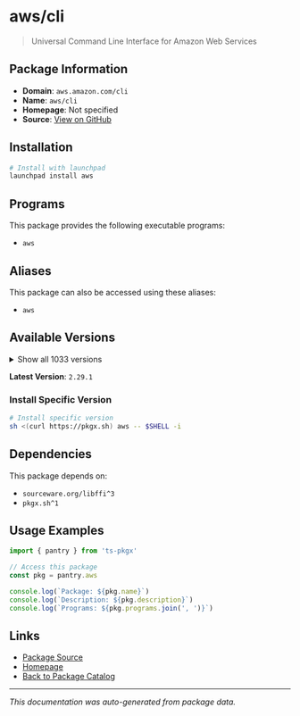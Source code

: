 # aws/cli

> Universal Command Line Interface for Amazon Web Services

## Package Information

- **Domain**: `aws.amazon.com/cli`
- **Name**: `aws/cli`
- **Homepage**: Not specified
- **Source**: [View on GitHub](https://github.com/pkgxdev/pantry/tree/main/projects/aws.amazon.com/cli/package.yml)

## Installation

```bash
# Install with launchpad
launchpad install aws
```

## Programs

This package provides the following executable programs:

- `aws`

## Aliases

This package can also be accessed using these aliases:

- `aws`

## Available Versions

<details>
<summary>Show all 1033 versions</summary>

- `2.29.1`, `2.29.0`, `2.28.26`, `2.28.25`, `2.28.24`
- `2.28.23`, `2.28.22`, `2.28.21`, `2.28.20`, `2.28.19`
- `2.28.18`, `2.28.17`, `2.28.16`, `2.28.15`, `2.28.14`
- `2.28.13`, `2.28.12`, `2.28.11`, `2.28.10`, `2.28.9`
- `2.28.8`, `2.28.7`, `2.28.6`, `2.28.5`, `2.28.4`
- `2.28.3`, `2.28.2`, `2.28.1`, `2.28.0`, `2.27.63`
- `2.27.62`, `2.27.61`, `2.27.60`, `2.27.59`, `2.27.58`
- `2.27.57`, `2.27.56`, `2.27.55`, `2.27.54`, `2.27.53`
- `2.27.52`, `2.27.51`, `2.27.50`, `2.27.49`, `2.27.48`
- `2.27.47`, `2.27.46`, `2.27.45`, `2.27.44`, `2.27.43`
- `2.27.42`, `2.27.41`, `2.27.40`, `2.27.39`, `2.27.38`
- `2.27.37`, `2.27.36`, `2.27.35`, `2.27.34`, `2.27.33`
- `2.27.32`, `2.27.31`, `2.27.30`, `2.27.29`, `2.27.28`
- `2.27.27`, `2.27.26`, `2.27.25`, `2.27.24`, `2.27.23`
- `2.27.22`, `2.27.21`, `2.27.20`, `2.27.19`, `2.27.18`
- `2.27.17`, `2.27.16`, `2.27.15`, `2.27.14`, `2.27.13`
- `2.27.12`, `2.27.11`, `2.27.10`, `2.27.9`, `2.27.8`
- `2.27.7`, `2.27.6`, `2.27.5`, `2.27.4`, `2.27.3`
- `2.27.2`, `2.27.1`, `2.27.0`, `2.26.7`, `2.26.6`
- `2.26.5`, `2.26.4`, `2.26.3`, `2.26.2`, `2.26.1`
- `2.26.0`, `2.25.14`, `2.25.13`, `2.25.12`, `2.25.11`
- `2.25.10`, `2.25.9`, `2.25.8`, `2.25.7`, `2.25.6`
- `2.25.5`, `2.25.4`, `2.25.3`, `2.25.2`, `2.25.1`
- `2.25.0`, `2.24.27`, `2.24.26`, `2.24.25`, `2.24.24`
- `2.24.23`, `2.24.22`, `2.24.20`, `2.24.19`, `2.24.18`
- `2.24.17`, `2.24.16`, `2.24.15`, `2.24.14`, `2.24.13`
- `2.24.12`, `2.24.11`, `2.24.10`, `2.24.9`, `2.24.8`
- `2.24.7`, `2.24.6`, `2.24.5`, `2.24.4`, `2.24.3`
- `2.24.2`, `2.24.1`, `2.24.0`, `2.23.15`, `2.23.14`
- `2.23.13`, `2.23.12`, `2.23.11`, `2.23.10`, `2.23.9`
- `2.23.8`, `2.23.7`, `2.23.6`, `2.23.5`, `2.23.4`
- `2.23.3`, `2.23.2`, `2.23.1`, `2.23.0`, `2.22.35`
- `2.22.34`, `2.22.33`, `2.22.32`, `2.22.31`, `2.22.30`
- `2.22.29`, `2.22.28`, `2.22.27`, `2.22.26`, `2.22.25`
- `2.22.24`, `2.22.23`, `2.22.22`, `2.22.21`, `2.22.20`
- `2.22.19`, `2.22.18`, `2.22.17`, `2.22.16`, `2.22.15`
- `2.22.14`, `2.22.13`, `2.22.12`, `2.22.11`, `2.22.10`
- `2.22.9`, `2.22.8`, `2.22.7`, `2.22.6`, `2.22.5`
- `2.22.4`, `2.22.3`, `2.22.2`, `2.22.1`, `2.22.0`
- `2.21.3`, `2.21.2`, `2.21.1`, `2.21.0`, `2.20.0`
- `2.19.5`, `2.19.4`, `2.19.3`, `2.19.2`, `2.19.1`
- `2.19.0`, `2.18.18`, `2.18.17`, `2.18.16`, `2.18.15`
- `2.18.14`, `2.18.13`, `2.18.12`, `2.18.11`, `2.18.10`
- `2.18.9`, `2.18.8`, `2.18.7`, `2.18.6`, `2.18.5`
- `2.18.4`, `2.18.3`, `2.18.2`, `2.18.1`, `2.18.0`
- `2.17.65`, `2.17.64`, `2.17.63`, `2.17.62`, `2.17.61`
- `2.17.60`, `2.17.59`, `2.17.58`, `2.17.57`, `2.17.56`
- `2.17.55`, `2.17.54`, `2.17.53`, `2.17.52`, `2.17.51`
- `2.17.50`, `2.17.49`, `2.17.48`, `2.17.47`, `2.17.46`
- `2.17.45`, `2.17.44`, `2.17.43`, `2.17.42`, `2.17.41`
- `2.17.40`, `2.17.39`, `2.17.38`, `2.17.37`, `2.17.36`
- `2.17.35`, `2.17.34`, `2.17.33`, `2.17.32`, `2.17.31`
- `2.17.30`, `2.17.29`, `2.17.28`, `2.17.27`, `2.17.26`
- `2.17.25`, `2.17.24`, `2.17.23`, `2.17.22`, `2.17.21`
- `2.17.20`, `2.17.19`, `2.17.18`, `2.17.17`, `2.17.16`
- `2.17.15`, `2.17.14`, `2.17.13`, `2.17.12`, `2.17.11`
- `2.17.10`, `2.17.9`, `2.17.8`, `2.17.7`, `2.17.6`
- `2.17.5`, `2.17.4`, `2.17.3`, `2.17.2`, `2.17.1`
- `2.17.0`, `2.16.12`, `2.16.11`, `2.16.10`, `2.16.9`
- `2.16.8`, `2.16.7`, `2.16.6`, `2.16.5`, `2.16.4`
- `2.16.3`, `2.16.2`, `2.16.1`, `2.16.0`, `2.15.62`
- `2.15.61`, `2.15.60`, `2.15.59`, `2.15.58`, `2.15.57`
- `2.15.56`, `2.15.55`, `2.15.54`, `2.15.53`, `2.15.52`
- `2.15.51`, `2.15.50`, `2.15.49`, `2.15.48`, `2.15.47`
- `2.15.46`, `2.15.45`, `2.15.44`, `2.15.43`, `2.15.42`
- `2.15.41`, `2.15.40`, `2.15.39`, `2.15.38`, `2.15.37`
- `2.15.36`, `2.15.35`, `2.15.34`, `2.15.33`, `2.15.32`
- `2.15.31`, `2.15.30`, `2.15.29`, `2.15.28`, `2.15.27`
- `2.15.26`, `2.15.25`, `2.15.24`, `2.15.23`, `2.15.22`
- `2.15.21`, `2.15.20`, `2.15.19`, `2.15.18`, `2.15.17`
- `2.15.16`, `2.15.15`, `2.15.14`, `2.15.13`, `2.15.12`
- `2.15.11`, `2.15.10`, `2.15.9`, `2.15.8`, `2.15.7`
- `2.15.6`, `2.15.5`, `2.15.4`, `2.15.3`, `2.15.2`
- `2.15.1`, `2.15.0`, `2.14.6`, `2.14.5`, `2.14.4`
- `2.14.3`, `2.14.2`, `2.14.1`, `2.14.0`, `2.13.39`
- `2.13.38`, `2.13.37`, `2.13.36`, `2.13.35`, `2.13.34`
- `2.13.33`, `2.13.32`, `2.13.31`, `2.13.30`, `2.13.29`
- `2.13.28`, `2.13.27`, `2.13.26`, `2.13.25`, `2.13.24`
- `2.13.23`, `2.13.22`, `2.13.21`, `2.13.20`, `2.13.19`
- `2.13.18`, `2.13.17`, `2.13.16`, `2.13.15`, `2.13.14`
- `2.13.13`, `2.13.12`, `2.13.11`, `2.13.10`, `2.13.9`
- `2.13.7`, `2.13.6`, `2.13.5`, `2.13.4`, `2.13.3`
- `2.13.2`, `2.13.1`, `2.13.0`, `2.12.7`, `2.12.6`
- `2.12.5`, `2.12.4`, `2.12.3`, `2.12.2`, `2.12.1`
- `2.12.0`, `2.11.27`, `2.11.26`, `2.11.25`, `2.11.24`
- `2.11.23`, `2.11.22`, `2.11.21`, `2.11.20`, `2.11.19`
- `2.11.18`, `2.11.17`, `2.11.16`, `2.11.15`, `2.11.14`
- `2.11.13`, `2.11.12`, `2.11.11`, `2.11.10`, `2.11.9`
- `2.11.8`, `2.11.7`, `2.10.4`, `2.10.3`, `1.42.28`
- `1.42.27`, `1.42.26`, `1.42.25`, `1.42.24`, `1.42.23`
- `1.42.22`, `1.42.21`, `1.42.20`, `1.42.19`, `1.42.18`
- `1.42.17`, `1.42.16`, `1.42.15`, `1.42.14`, `1.42.13`
- `1.42.12`, `1.42.11`, `1.42.10`, `1.42.9`, `1.42.8`
- `1.42.7`, `1.42.6`, `1.42.5`, `1.42.4`, `1.42.3`
- `1.42.2`, `1.42.1`, `1.42.0`, `1.41.17`, `1.41.16`
- `1.41.15`, `1.41.14`, `1.41.13`, `1.41.12`, `1.41.11`
- `1.41.10`, `1.41.9`, `1.41.8`, `1.41.7`, `1.41.6`
- `1.41.5`, `1.41.4`, `1.41.3`, `1.41.2`, `1.41.1`
- `1.41.0`, `1.40.45`, `1.40.44`, `1.40.43`, `1.40.42`
- `1.40.41`, `1.40.40`, `1.40.38`, `1.40.37`, `1.40.36`
- `1.40.35`, `1.40.34`, `1.40.32`, `1.40.31`, `1.40.30`
- `1.40.29`, `1.40.28`, `1.40.27`, `1.40.26`, `1.40.25`
- `1.40.24`, `1.40.23`, `1.40.22`, `1.40.21`, `1.40.20`
- `1.40.19`, `1.40.18`, `1.40.17`, `1.40.16`, `1.40.15`
- `1.40.14`, `1.40.13`, `1.40.12`, `1.40.11`, `1.40.10`
- `1.40.9`, `1.40.8`, `1.40.7`, `1.40.6`, `1.40.5`
- `1.40.4`, `1.40.3`, `1.40.2`, `1.40.1`, `1.40.0`
- `1.39.0`, `1.38.38`, `1.38.37`, `1.38.36`, `1.38.35`
- `1.38.34`, `1.38.33`, `1.38.32`, `1.38.31`, `1.38.30`
- `1.38.29`, `1.38.28`, `1.38.27`, `1.38.26`, `1.38.25`
- `1.38.24`, `1.38.23`, `1.38.22`, `1.38.21`, `1.38.20`
- `1.38.19`, `1.38.18`, `1.38.17`, `1.38.16`, `1.38.15`
- `1.38.14`, `1.38.13`, `1.38.12`, `1.38.11`, `1.38.10`
- `1.38.9`, `1.38.8`, `1.38.7`, `1.38.6`, `1.38.5`
- `1.38.4`, `1.38.3`, `1.38.2`, `1.38.1`, `1.38.0`
- `1.37.26`, `1.37.25`, `1.37.24`, `1.37.23`, `1.37.22`
- `1.37.21`, `1.37.20`, `1.37.19`, `1.37.18`, `1.37.17`
- `1.37.16`, `1.37.15`, `1.37.14`, `1.37.13`, `1.37.12`
- `1.37.11`, `1.37.10`, `1.37.9`, `1.37.8`, `1.37.7`
- `1.37.6`, `1.37.5`, `1.37.4`, `1.37.3`, `1.37.2`
- `1.37.1`, `1.37.0`, `1.36.40`, `1.36.39`, `1.36.38`
- `1.36.37`, `1.36.36`, `1.36.35`, `1.36.34`, `1.36.33`
- `1.36.32`, `1.36.31`, `1.36.30`, `1.36.29`, `1.36.28`
- `1.36.27`, `1.36.26`, `1.36.25`, `1.36.24`, `1.36.23`
- `1.36.22`, `1.36.21`, `1.36.20`, `1.36.19`, `1.36.18`
- `1.36.17`, `1.36.16`, `1.36.15`, `1.36.14`, `1.36.13`
- `1.36.12`, `1.36.11`, `1.36.10`, `1.36.9`, `1.36.8`
- `1.36.7`, `1.36.6`, `1.36.5`, `1.36.4`, `1.36.3`
- `1.36.2`, `1.36.1`, `1.36.0`, `1.35.24`, `1.35.23`
- `1.35.22`, `1.35.21`, `1.35.20`, `1.35.19`, `1.35.18`
- `1.35.17`, `1.35.16`, `1.35.15`, `1.35.14`, `1.35.13`
- `1.35.12`, `1.35.11`, `1.35.10`, `1.35.9`, `1.35.8`
- `1.35.7`, `1.35.6`, `1.35.5`, `1.35.4`, `1.35.3`
- `1.35.2`, `1.35.1`, `1.35.0`, `1.34.33`, `1.34.32`
- `1.34.31`, `1.34.30`, `1.34.29`, `1.34.28`, `1.34.27`
- `1.34.26`, `1.34.25`, `1.34.24`, `1.34.23`, `1.34.22`
- `1.34.21`, `1.34.20`, `1.34.19`, `1.34.18`, `1.34.17`
- `1.34.16`, `1.34.15`, `1.34.14`, `1.34.13`, `1.34.12`
- `1.34.11`, `1.34.10`, `1.34.9`, `1.34.8`, `1.34.7`
- `1.34.6`, `1.34.5`, `1.34.4`, `1.34.3`, `1.34.2`
- `1.34.1`, `1.34.0`, `1.33.44`, `1.33.43`, `1.33.42`
- `1.33.41`, `1.33.40`, `1.33.39`, `1.33.38`, `1.33.37`
- `1.33.36`, `1.33.35`, `1.33.34`, `1.33.33`, `1.33.32`
- `1.33.31`, `1.33.30`, `1.33.29`, `1.33.28`, `1.33.27`
- `1.33.26`, `1.33.25`, `1.33.24`, `1.33.23`, `1.33.22`
- `1.33.21`, `1.33.20`, `1.33.19`, `1.33.18`, `1.33.17`
- `1.33.16`, `1.33.15`, `1.33.14`, `1.33.13`, `1.33.12`
- `1.33.11`, `1.33.10`, `1.33.9`, `1.33.8`, `1.33.7`
- `1.33.6`, `1.33.5`, `1.33.4`, `1.33.3`, `1.33.2`
- `1.33.1`, `1.33.0`, `1.32.117`, `1.32.116`, `1.32.115`
- `1.32.114`, `1.32.113`, `1.32.112`, `1.32.111`, `1.32.110`
- `1.32.109`, `1.32.108`, `1.32.107`, `1.32.106`, `1.32.105`
- `1.32.104`, `1.32.103`, `1.32.102`, `1.32.101`, `1.32.100`
- `1.32.99`, `1.32.98`, `1.32.97`, `1.32.96`, `1.32.95`
- `1.32.94`, `1.32.93`, `1.32.92`, `1.32.91`, `1.32.90`
- `1.32.89`, `1.32.88`, `1.32.87`, `1.32.86`, `1.32.85`
- `1.32.84`, `1.32.83`, `1.32.82`, `1.32.81`, `1.32.80`
- `1.32.79`, `1.32.78`, `1.32.77`, `1.32.76`, `1.32.75`
- `1.32.74`, `1.32.72`, `1.32.71`, `1.32.70`, `1.32.69`
- `1.32.68`, `1.32.67`, `1.32.66`, `1.32.65`, `1.32.64`
- `1.32.63`, `1.32.62`, `1.32.61`, `1.32.60`, `1.32.59`
- `1.32.58`, `1.32.57`, `1.32.56`, `1.32.55`, `1.32.54`
- `1.32.53`, `1.32.52`, `1.32.51`, `1.32.50`, `1.32.49`
- `1.32.48`, `1.32.47`, `1.32.46`, `1.32.45`, `1.32.44`
- `1.32.42`, `1.32.41`, `1.32.40`, `1.32.39`, `1.32.38`
- `1.32.37`, `1.32.36`, `1.32.35`, `1.32.34`, `1.32.33`
- `1.32.32`, `1.32.31`, `1.32.30`, `1.32.29`, `1.32.28`
- `1.32.27`, `1.32.26`, `1.32.25`, `1.32.24`, `1.32.23`
- `1.32.22`, `1.32.21`, `1.32.20`, `1.32.19`, `1.32.18`
- `1.32.17`, `1.32.16`, `1.32.15`, `1.32.14`, `1.32.12`
- `1.32.11`, `1.32.10`, `1.32.9`, `1.32.8`, `1.32.7`
- `1.32.6`, `1.32.5`, `1.32.4`, `1.32.3`, `1.32.2`
- `1.32.1`, `1.32.0`, `1.31.13`, `1.31.12`, `1.31.11`
- `1.31.10`, `1.31.9`, `1.31.8`, `1.31.7`, `1.31.6`
- `1.31.5`, `1.31.4`, `1.31.3`, `1.31.2`, `1.31.1`
- `1.31.0`, `1.30.7`, `1.30.6`, `1.30.5`, `1.30.4`
- `1.30.3`, `1.30.2`, `1.30.1`, `1.30.0`, `1.29.85`
- `1.29.84`, `1.29.83`, `1.29.82`, `1.29.81`, `1.29.80`
- `1.29.79`, `1.29.78`, `1.29.77`, `1.29.76`, `1.29.75`
- `1.29.74`, `1.29.73`, `1.29.72`, `1.29.71`, `1.29.70`
- `1.29.69`, `1.29.68`, `1.29.67`, `1.29.66`, `1.29.65`
- `1.29.64`, `1.29.63`, `1.29.62`, `1.29.61`, `1.29.60`
- `1.29.59`, `1.29.58`, `1.29.57`, `1.29.56`, `1.29.55`
- `1.29.54`, `1.29.53`, `1.29.52`, `1.29.51`, `1.29.50`
- `1.29.49`, `1.29.48`, `1.29.47`, `1.29.46`, `1.29.45`
- `1.29.44`, `1.29.43`, `1.29.42`, `1.29.41`, `1.29.40`
- `1.29.38`, `1.29.37`, `1.29.36`, `1.29.35`, `1.29.34`
- `1.29.33`, `1.29.32`, `1.29.31`, `1.29.30`, `1.29.29`
- `1.29.28`, `1.29.27`, `1.29.26`, `1.29.25`, `1.29.24`
- `1.29.23`, `1.29.22`, `1.29.21`, `1.29.20`, `1.29.19`
- `1.29.18`, `1.29.17`, `1.29.16`, `1.29.15`, `1.29.14`
- `1.29.13`, `1.29.12`, `1.29.11`, `1.29.10`, `1.29.9`
- `1.29.8`, `1.29.7`, `1.29.6`, `1.29.5`, `1.29.4`
- `1.29.3`, `1.29.2`, `1.29.1`, `1.29.0`, `1.28.1`
- `1.28.0`, `1.27.165`, `1.27.164`, `1.27.163`, `1.27.162`
- `1.27.161`, `1.27.160`, `1.27.159`, `1.27.158`, `1.27.157`
- `1.27.156`, `1.27.155`, `1.27.154`, `1.27.153`, `1.27.152`
- `1.27.151`, `1.27.150`, `1.27.149`, `1.27.148`, `1.27.147`
- `1.27.146`, `1.27.145`, `1.27.144`, `1.27.143`, `1.27.142`
- `1.27.141`, `1.27.140`, `1.27.139`, `1.27.138`, `1.27.137`
- `1.27.136`, `1.27.135`, `1.27.134`, `1.27.133`, `1.27.132`
- `1.27.131`, `1.27.130`, `1.27.129`, `1.27.128`, `1.27.127`
- `1.27.126`, `1.27.125`, `1.27.124`, `1.27.123`, `1.27.122`
- `1.27.121`, `1.27.120`, `1.27.119`, `1.27.118`, `1.27.117`
- `1.27.116`, `1.27.114`, `1.27.113`, `1.27.112`, `1.27.110`
- `1.27.109`, `1.27.108`, `1.27.107`, `1.27.106`, `1.27.105`
- `1.27.104`, `1.27.103`, `1.27.102`

</details>

**Latest Version**: `2.29.1`

### Install Specific Version

```bash
# Install specific version
sh <(curl https://pkgx.sh) aws -- $SHELL -i
```

## Dependencies

This package depends on:

- `sourceware.org/libffi^3`
- `pkgx.sh^1`

## Usage Examples

```typescript
import { pantry } from 'ts-pkgx'

// Access this package
const pkg = pantry.aws

console.log(`Package: ${pkg.name}`)
console.log(`Description: ${pkg.description}`)
console.log(`Programs: ${pkg.programs.join(', ')}`)
```

## Links

- [Package Source](https://github.com/pkgxdev/pantry/tree/main/projects/aws.amazon.com/cli/package.yml)
- [Homepage](#)
- [Back to Package Catalog](../../../package-catalog.md)

---

*This documentation was auto-generated from package data.*

